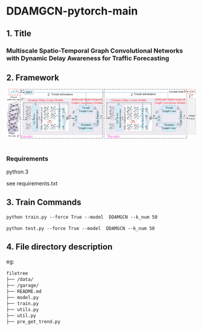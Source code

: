 # DDAMGCN-pytorch-main 

## 1. Title

### Multiscale Spatio-Temporal Graph Convolutional Networks with Dynamic Delay Awareness for Traffic Forecasting

## 2. Framework
![image](Framework.png) 

### Requirements
python 3   

see requirements.txt

## 3. Train Commands
```
python train.py --force True --model  DDAMGCN --k_num 50
```
```
python test.py --force True --model  DDAMGCN --k_num 50
```
## 4. File directory description
eg:

```
filetree 
├── /data/ 
├── /garage/
├── README.md
├── model.py
├── train.py
├── utils.py
├── util.py    
├── pre_get_trend.py
```
